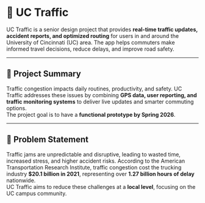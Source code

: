 # 🚦 UC Traffic

UC Traffic is a senior design project that provides **real-time traffic updates, accident reports, and optimized routing** for users in and around the University of Cincinnati (UC) area. The app helps commuters make informed travel decisions, reduce delays, and improve road safety.

---

## 📌 Project Summary
Traffic congestion impacts daily routines, productivity, and safety. UC Traffic addresses these issues by combining **GPS data, user reporting, and traffic monitoring systems** to deliver live updates and smarter commuting options.  
The project goal is to have a **functional prototype by Spring 2026**.

---

## 🛑 Problem Statement
Traffic jams are unpredictable and disruptive, leading to wasted time, increased stress, and higher accident risks. According to the American Transportation Research Institute, traffic congestion cost the trucking industry **$20.1 billion in 2021**, representing over **1.27 billion hours of delay** nationwide.  
UC Traffic aims to reduce these challenges at a **local level**, focusing on the UC campus community.

